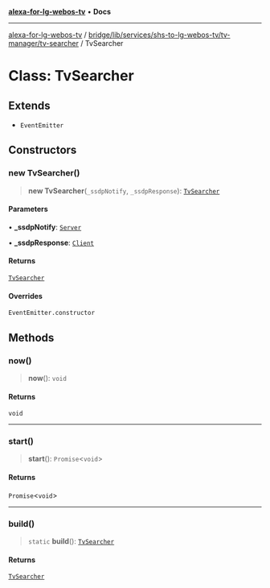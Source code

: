 [**alexa-for-lg-webos-tv**](../../../../../../../README.md) • **Docs**

***

[alexa-for-lg-webos-tv](../../../../../../../modules.md) / [bridge/lib/services/shs-to-lg-webos-tv/tv-manager/tv-searcher](../README.md) / TvSearcher

# Class: TvSearcher

## Extends

- `EventEmitter`

## Constructors

### new TvSearcher()

> **new TvSearcher**(`_ssdpNotify`, `_ssdpResponse`): [`TvSearcher`](TvSearcher.md)

#### Parameters

• **\_ssdpNotify**: [`Server`](../../../../../../types/node-ssdp/classes/Server.md)

• **\_ssdpResponse**: [`Client`](../../../../../../types/node-ssdp/classes/Client.md)

#### Returns

[`TvSearcher`](TvSearcher.md)

#### Overrides

`EventEmitter.constructor`

## Methods

### now()

> **now**(): `void`

#### Returns

`void`

***

### start()

> **start**(): `Promise`\<`void`\>

#### Returns

`Promise`\<`void`\>

***

### build()

> `static` **build**(): [`TvSearcher`](TvSearcher.md)

#### Returns

[`TvSearcher`](TvSearcher.md)
